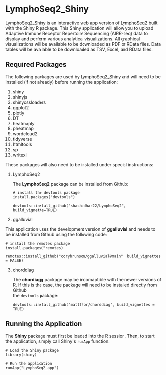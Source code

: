 # LymphoSeq2_Shiny

LymphoSeq2_Shiny is an interactive web app version of [LymphoSeq2](https://github.com/shashidhar22/LymphoSeq2/tree/v0.0.0.9000) built with the Shiny R package. This Shiny application will allow you to upload Adaptive Immune Receptor Repertoire Sequencing (AIRR-seq) data to display and perform various analytical visualizations. All graphical visualizations will be available to be downloaded as PDF or RData files. Data tables will be available to be downloaded as TSV, Excel, and RData files.

## Required Packages

The following packages are used by LymphoSeq2_Shiny and will need to be installed (if not already) before running the application: 

1. shiny
2. shinyjs
3. shinycssloaders
4. ggplot2
5. plotly
6. DT
7. heatmaply
8. pheatmap
9. wordcloud2
10. tidyverse
11. htmltools
12. sp
13. writexl

These packages will also need to be installed under special instructions:

1. LymphoSeq2
   
   The **LymphoSeq2** package can be installed from Github:
   ```
   # install the devtools package
   install.packages("devtools")

   devtools::install_github("shashidhar22/LymphoSeq2", build_vignette=TRUE)
   ```

2. ggalluvial
  
  This application uses the development version of **ggalluvial** and needs to be installed from Github using the following code:
  ```
  # install the remotes package
  install.packages("remotes)
  
  remotes::install_github("corybrunson/ggalluvial@main", build_vignettes = FALSE)
  ```
3. chorddiag
   
   The **chordiagg** package may be incomaptible with the newer versions of R. If this is the case, the package will need to be installed directly from Github  
   the `devtools` package:
   ```
   devtools::install_github("mattflor/chorddiag", build_vignettes = TRUE)
   ```

## Running the Application

The **Shiny** package must first be loaded into the R session. Then, to start the application, simply call Shiny's `runApp` function.

```
# Load the Shiny package
library(shiny)

# Run the application
runApp("LymphoSeq2_app")

```
